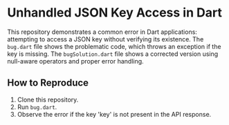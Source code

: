 # Unhandled JSON Key Access in Dart

This repository demonstrates a common error in Dart applications: attempting to access a JSON key without verifying its existence.  The `bug.dart` file shows the problematic code, which throws an exception if the key is missing.  The `bugSolution.dart` file shows a corrected version using null-aware operators and proper error handling.

## How to Reproduce

1. Clone this repository.
2. Run `bug.dart`.
3. Observe the error if the key 'key' is not present in the API response.